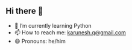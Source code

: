 ## Hi there 👋

<!--
**KaruneshQ/KaruneshQ** is a ✨ _special_ ✨ repository because its `README.md` (this file) appears on your GitHub profile.

Here are some ideas to get you started:
-->
- 🌱 I’m currently learning Python
- 📫 How to reach me: [karunesh.q@gmail.com](mailto:karunesh.q@gmail.com)
- 😄 Pronouns: he/him
